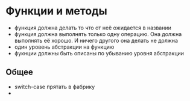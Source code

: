 # Функции и методы
- функция должна делать то что от неё ожидается в названии
- функция должна выполнять только одну операцию.
Она должна выполнять её хорошо.
И ничего другого она делать не должна
- один уровень абстракции на функцию
- фукнции должны быть описаны по убыванию уровня абстракции

## Общее
- switch-case прятать в фабрику
- 
